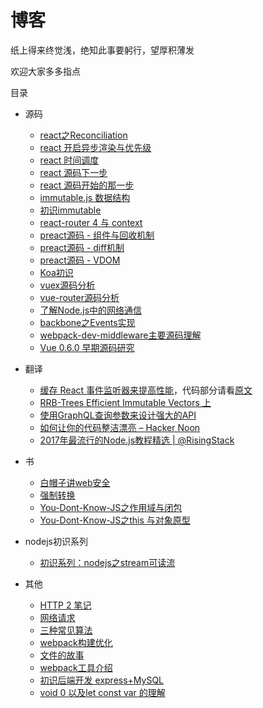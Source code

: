 # 博客
纸上得来终觉浅，绝知此事要躬行，望厚积薄发

欢迎大家多多指点

目录

* 源码
    * [react之Reconciliation](https://github.com/funfish/blog/issues/32)
    * [react 开启异步渲染与优先级](https://github.com/funfish/blog/issues/31)
    * [react 时间调度](https://github.com/funfish/blog/issues/30)
    * [react 源码下一步](https://github.com/funfish/blog/issues/29)
    * [react 源码开始的那一步](https://github.com/funfish/blog/issues/28)
    * [immutable.js 数据结构](https://github.com/funfish/blog/issues/24)
    * [初识immutable](https://github.com/funfish/blog/issues/23)
    * [react-router 4 与 context](https://github.com/funfish/blog/issues/22)
    * [preact源码 - 组件与回收机制](https://github.com/funfish/blog/issues/21)
    * [preact源码 - diff机制](https://github.com/funfish/blog/issues/20)
    * [preact源码 - VDOM](https://github.com/funfish/blog/issues/19)
    * [Koa初识](https://github.com/funfish/blog/issues/12)
    * [vuex源码分析](https://github.com/funfish/blog/issues/9)
    * [vue-router源码分析](https://github.com/funfish/blog/issues/8)
    * [了解Node.js中的网络通信](https://github.com/funfish/blog/issues/7)
    * [backbone之Events实现](https://github.com/funfish/blog/issues/4)
    * [webpack-dev-middleware主要源码理解](https://github.com/funfish/blog/issues/2)
    * [Vue 0.6.0 早期源码研究](https://github.com/funfish/blog/issues/1)

* 翻译
    * [缓存 React 事件监听器来提高性能](https://www.zcfy.cc/article/cache-your-react-event-listeners-to-improve-performance)，代码部分请看[原文](https://medium.com/@Charles_Stover/cache-your-react-event-listeners-to-improve-performance-14f635a62e15)
    * [RRB-Trees  Efficient Immutable Vectors 上](https://github.com/funfish/blog/issues/25)
    * [使用GraphQL查询参数来设计强大的API](https://www.zcfy.cc/article/designing-powerful-apis-with-graphql-query-parameters)
    * [如何让你的代码整洁漂亮 – Hacker Noon](https://www.zcfy.cc/article/how-to-make-your-code-clean-and-beautiful-hacker-noon)
    * [2017年最流行的Node.js教程精选 | @RisingStack](https://www.zcfy.cc/article/the-most-popular-node-js-tutorials-of-2017-risingstack)

* 书
    * [白帽子讲web安全](https://github.com/funfish/blog/issues/15)
    * [强制转换](https://github.com/funfish/blog/issues/10)
    * [You-Dont-Know-JS之作用域与闭包](https://github.com/funfish/blog/issues/5)
    * [You-Dont-Know-JS之this 与对象原型](https://github.com/funfish/blog/issues/6)

* nodejs初识系列
    * [初识系列：nodejs之stream可读流](https://github.com/funfish/blog/issues/13)

* 其他
    * [HTTP 2 笔记](https://github.com/funfish/blog/issues/27)
    * [网络请求](https://github.com/funfish/blog/issues/26)
    * [三种常见算法](https://github.com/funfish/blog/issues/18)
    * [webpack构建优化](https://github.com/funfish/blog/issues/16)
    * [文件的故事](https://github.com/funfish/blog/issues/14)
    * [webpack工具介绍](https://github.com/funfish/blog/blob/master/201712/webpack工具介绍.pdf)
    * [初识后端开发 express+MySQL](https://github.com/funfish/blog/issues/11)
    * [void 0 以及let const var 的理解](https://github.com/funfish/blog/issues/3)